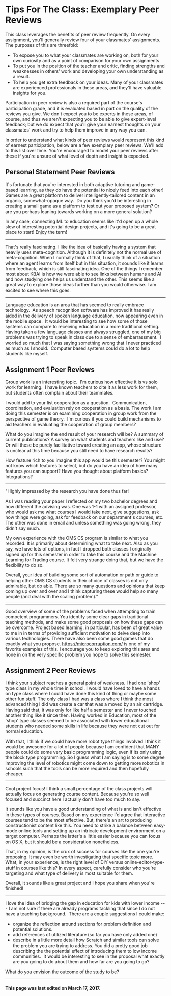 
# Tips For The Class: Exemplary Peer Reviews

This class leverages the benefits of peer review frequently. On every assignment,
you'll generally review four of your classmates' assignments. The purposes of this
are threefold:

* To expose you to what your classmates are working on, both for your own curiosity
and as a point of comparison for your own assignments
* To put you in the position of the teacher and critic, finding strengths and
weaknesses in others' work and developing your own understanding as a result.
* To help you get extra feedback on your ideas. Many of your classmates are
experienced professionals in these areas, and they'll have valuable insights for you.

Participation in peer review is also a required part of the course's participation
grade, and it is evaluated based in part on the quality of the reviews you give.
We don't expect you to be experts in these areas, of course, and thus we aren't
expecting you to be able to give expert-level feedback; but we do expect that
you'll give your earnest thoughts on your classmates' work and try to help them
improve in any way you can.

In order to understand what kinds of peer reviews would represent this kind of
earnest participation, below are a few exemplary peer reviews. We'll add to this
list over time. You're encouraged to model your peer reviews after these if you're
unsure of what level of depth and insight is expected.

## Personal Statement Peer Reviews

It's fortunate that you're interested in both adaptive tutoring and game-based
learning, as they do have the potential to nicely feed into each other!  Games are
a great platform to deliver intelligently-tailored content in an organic, somewhat-opaque
way.&nbsp; Do you think you'd be interesting in creating a small game as a platform to
test out your proposed system?  Or are you perhaps leaning towards working on a more
general solution?

In any case, connecting ML to education seems like it'd open up a whole slew of interesting
potential design projects, and it's going to be a great place to start!  Enjoy the term!

---

That's really fascinating. I like the idea of basically having a system that heavily
uses meta-cognition. Although it is definitely not the normal use of meta-cognition.
When I normally think of that, I usually think of a situation where an agent learns
from itself but in this situation, it sounds like it learns from feedback, which is
still fascinating idea. One of the things I remember most about KBAI is how we were able
to see links between humans and AI and how studying one helps us understand the other.
This seems like a great way to explore those ideas further than you would otherwise.
I am excited to see where this goes.

---

Language education is an area that has seemed to really embrace technology.&nbsp; As
speech recognition software has improved it has really aided in the delivery of spoken
language education, now appearing even in the mobile space.&nbsp; It would be interesting
to see how some of those systems can compare to receiving education in a more traditional
setting.&nbsp; Having taken a few language classes and always struggled, one of my big
problems was trying to speak in class due to a sense of embarrassment.&nbsp; I worried
so much that I was saying something wrong that I never practiced as much as I should.&nbsp;
Computer based systems could do a lot to help students like myself.

## Assignment 1 Peer Reviews

Group work is an interesting topic.&nbsp; I'm curious how effective it is vs solo
work for learning.&nbsp; I have known teachers to cite it as less work for them,
but students often complain about their teammates.

I would add to your list cooperation as a question.&nbsp; Communication, coordination,
and evaluation rely on cooperation as a basis. The work I am doing this semester is
on examining cooperation in group work from the perspective of game theory.&nbsp; I'm
curious if you could build mechanisms to aid teachers in evaluating the cooperation of
group members?

What do you imagine the end result of your research will be?  A summary of current
publications? A survey on what students and teachers like and use? Or will these be
purely facilitative toward creating an app, whose structure is unclear at this time
because you still need to have research results?

How feature rich to you imagine this app would be this semester?  You might not
know which features to select, but do you have an idea of how many features you
can support?  Have you thought about platform basics? Integrations?

---

"Highly impressed by the research you have done thus far!

As I was reading your paper I reflected on my two bachelor degrees and how different
the advising was. One was 1-1 with an assigned professor, who would ask me what courses
I would take next, give suggestions, ask how things were going, ask for feedback on our
department's courses, etc. The other was done in email and unless something was going wrong,
they didn't say much.

My own experience with the OMS CS program is similar to what you recorded. It is
primarily about determining what to take next. Also as you say, we have lots of options,
in fact I dropped both classes I originally signed up for this semester in order to
take this course and the Machine Learning for Trading course. It felt very strange
doing that, but we have the flexibility to do so.

Overall, your idea of building some sort of automation or path or guide to helping
other OMS CS students in their choice of classes is not only admirable, but do able.
There are so many questions and opinions that keep coming up over and over and I think
capturing these would help so many people (and deal with the scaling problem)."

---

Good overview of some of the problems faced when attempting to train competent programmers.
You identify some clear gaps in traditional teaching methods, and make some good proposals
on how these gaps can be overcome. Project based learning, in particular, has been of great
value to me in in terms of providing sufficient motivation to delve deep into various technologies.
There have also been some good games that do exactly what you propose. https://microcorruption.com/ is
one of my favorite examples of this. I encourage you to keep exploring this area and hone
in on the very specific problem you hope to solve this semester.

## Assignment 2 Peer Reviews

I think your subject reaches a general point of weakness. I had one 'shop' type class in my whole
time in school. I would have loved to have a hands on type class where I could have done this
kind of thing or maybe some other fun stuff. The only class I had was a class where I
think the most advanced thing I did was create a car that was a moved by an air cartridge.
Having said that, it was only for like half a semester and I never touched another thing like
it since then. Having worked in Education, most of the 'shop' type classes seemed to be
associated with lower educational students who needed some skills in life because they
were not cut out for normal education.

With that, I think if we could have more robot type things involved I think it would be awesome
for a lot of people because I am confident that MANY people could do some very basic programming
logic, even if its only using the block type programming. So I guess what I am saying is to some
degree improving the level of robotics might come down to getting more robotics in schools such
that the tools can be more required and then hopefully cheaper.

---

Cool project focus! I think a small percentage of the class projects will actually focus
on generating course content. Because you're so well focused and succinct here I actually
don't have too much to say.

It sounds like you have a good understanding of what is and isn't effective in these types of
courses. Based on my experience I'd agree that interactive courses tend to be the most effective.
But, there's an art to producing constructionist content like this. You need to strike a balance
between easy-mode online tools and setting up an intricate development environment on a target
computer. Perhaps the latter's a little easier because you can focus on OS X, but it should
be a consideration nonetheless.

That, in my opinion, is the crux of success for courses like the one you're proposing. It may
even be worth investigating that specific topic more. What, in your experience, is the right
level of DIY versus online-editor-type-stuff in courses like this? In every aspect, carefully
consider who you're targeting and what type of delivery is most suitable for them.

Overall, it sounds like a great project and I hope you share when you're finished!

---

I love the idea of bridging the gap in education for kids with lower income --- I am not sure
if there are already programs tackling that since I do not have a teaching background.&nbsp;
There are a couple suggestions I could make:


* organize the reflection around sections for problem definition and potential solutions.
* add references of utilized literature (so far you have only added one)
* describe in a little more detail how Scratch and similar tools can solve the problem
you are trying to address. You did a pretty good job describing the the potential effect
of introducing them to low income communities.&nbsp; It would be interesting to see in
the proposal what exactly are you going to do about them and how far are you going to go?


What do you envision the outcome of the study to be?

---


#### This page was last edited on March 17, 2017.
